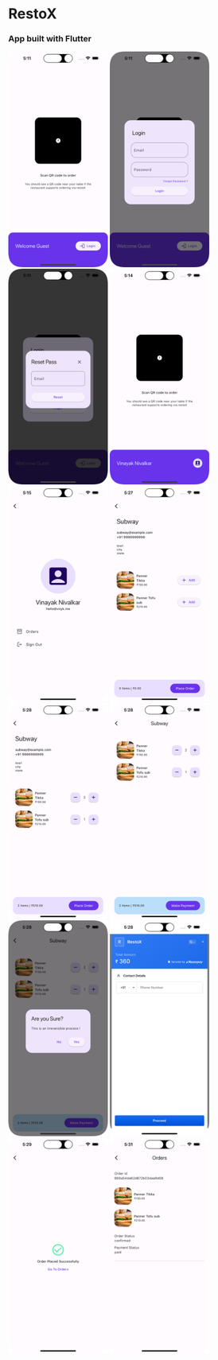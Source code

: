 # RestoX

### App built with Flutter

<p float="left">
  <img src="sc/1.png" width="200" />
  <img src="sc/2.png" width="200" />
  <img src="sc/3.png" width="200" />
  <img src="sc/4.png" width="200" />
  <img src="sc/5.png" width="200" />
  <img src="sc/6.png" width="200" />
  <img src="sc/7.png" width="200" />
  <img src="sc/8.png" width="200" />
  <img src="sc/9.png" width="200" />
  <img src="sc/10.png" width="200" />
  <img src="sc/11.png" width="200" />
  <img src="sc/12.png" width="200" />
</p>